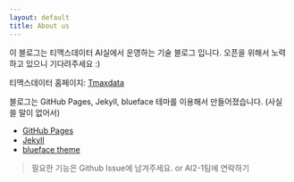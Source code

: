 ```yaml
---
layout: default
title: About us
---
```


이 블로그는 티맥스데이터 AI실에서 운영하는 기술 블로그 입니다. 오픈을 위해서 노력하고 있으니 기다려주세요 :)

티맥스데이터 홈페이지: [Tmaxdata](https://www.tmaxdata.com)

블로그는 GitHub Pages, Jekyll, blueface 테마를 이용해서 만들어졌습니다. (사실 쓸 말이 없어서)
*  [GitHub Pages](https://pages.github.com/)
*  [Jekyll](https://jekyllrb.com/)
*  [blueface theme](https://github.com/tnguyen/blueface/)

> 필요한 기능은 Github Issue에 남겨주세요. or AI2-1팀에 연락하기
